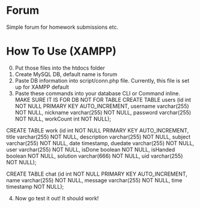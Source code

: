 # Forum
Simple forum for homework submissions etc.

# How To Use (XAMPP)
0) Put those files into the htdocs folder
1) Create MySQL DB, default name is forum
2) Paste DB information into script/conn.php file. Currently, this file is set up for XAMPP default
3) Paste these commands into your database CLI or Command inline. MAKE SURE IT IS FOR DB NOT FOR TABLE
  CREATE TABLE users (id int NOT NULL PRIMARY KEY AUTO_INCREMENT,
                      username varchar(255) NOT NULL,
                      nickname varchar(255) NOT NULL,
                      password varchar(255) NOT NULL,
                      workCount int NOT NULL);

  CREATE TABLE work (id int NOT NULL PRIMARY KEY AUTO_INCREMENT,
                     title varchar(255) NOT NULL,
                     description varchar(255) NOT NULL,
                     subject varchar(255) NOT NULL,
                     date timestamp, duedate varchar(255) NOT NULL,
                     user varchar(255) NOT NULL,
                     isDone boolean NOT NULL,
                     isHanded boolean NOT NULL,
                     solution varchar(666) NOT NULL,
                     uid varchar(255) NOT NULL);

  CREATE TABLE chat (id int NOT NULL PRIMARY KEY AUTO_INCREMENT,
                     name varchar(255) NOT NULL,
                     message varchar(255) NOT NULL,
                     time timestamp NOT NULL);

4) Now go test it out! It should work!
